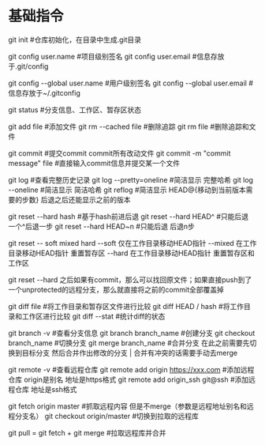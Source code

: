 # 基础指令
git init #仓库初始化，在目录中生成.git目录
 
git config user.name #项目级别签名
git config user.email #信息存放于.git/config

git config --global user.name #用户级别签名
git config --global user.email #信息存放于~/.gitconfig

git status #分支信息、工作区、暂存区状态

git add file #添加文件
git rm --cached file #删除追踪
git rm file #删除追踪和文件

git commit #提交commit commit所有改动文件
git commit -m "commit message" file #直接输入commit信息并提交某一个文件

git log #查看完整历史记录
git log --pretty=oneline #简洁显示 完整哈希
git log --oneline #简洁显示 简洁哈希
git reflog #简洁显示 HEAD@{移动到当前版本需要的步数} 后退之后还能显示之前的版本

git reset --hard hash #基于hash前进后退
git reset --hard HEAD^ #只能后退 一个^后退一步
git reset --hard HEAD~n #只能后退 后退n步

git reset -- soft mixed hard
--soft 仅在工作目录移动HEAD指针
--mixed 在工作目录移动HEAD指针 重置暂存区
--hard 在工作目录移动HEAD指针 重置暂存区和工作区

git reset --hard 之后如果有commit，那么可以找回原文件；如果直接push到了一个unprotected的远程分支，那么就直接将之前的commit全部覆盖掉

git diff file #将工作目录和暂存区文件进行比较
git diff HEAD / hash #将工作目录和工作区进行比较
git diff --stat #统计diff的状态

git branch -v #查看分支信息
git branch branch_name #创建分支
git checkout branch_name #切换分支
git merge branch_name #合并分支 在此之前需要先切换到目标分支 然后合并作出修改的分支 | 合并有冲突的话需要手动去merge

git remote -v #查看远程仓库
git remote add origin https://xxx.com #添加远程仓库 origin是别名 地址是https格式
git remote add origin_ssh git@ssh #添加远程仓库 地址是ssh格式

git fetch origin master #抓取远程内容 但是不merge（参数是远程地址别名和远程分支名）
git checkout origin/master #切换到拉取的远程库

git pull = git fetch + git merge #拉取远程库并合并
